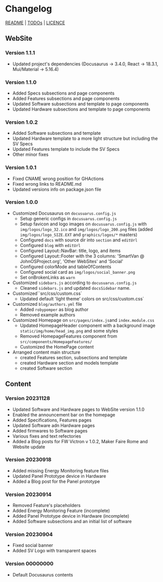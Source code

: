 # Changelog

[README](README.md) | [TODOs](TODOs.md) | [LICENCE](LICENCE.md)


## WebSite

### Version 1.1.1

* Updated project's dependencies (Docusaurus -> 3.4.0, React -> 18.3.1, Mui/Material -> 5.16.4)

### Version 1.1.0

* Added Specs subsections and page components
* Added Features subsections and page components
* Updated Software subsections and template to page components
* Updated Hardware subsections and template to page components

### Version 1.0.2

* Added Software subsections and template
* Updated Hardware template to a more light structure but including the SV Specs
* Updated Features template to include the SV Specs
* Other minor fixes

### Version 1.0.1

* Fixed CNAME wrong position for GHActions
* Fixed wrong links to README.md
* Updated versions info on package.json file

### Version 1.0.0

* Customized Docusaurus on `docusuarus.config.js`
  * Setup generic configs in `docusuarus.config.js`
  * Setup favicon and logo images on `docusuarus.config.js` with `img/logos/logo_32.ico` and  `img/logos/logo_200.png` files (added `img/logos/logo_SIZE.EXT` and `graphics/logos/*` masters)
  * Configured `docs` with source dir into `section` and `editUrl`
  * Configured `blog` with `editUrl`
  * Configured Layout::NavBar: title, logo, and items
  * Configured Layout::Footer with the 3 columns: 'SmartVan @ JohnOSProject.org', 'Other WebSites' and 'Social'
  * Configured colorMode and tableOfContents
  * Configured social card as `img/logos/social_banner.png`
  * Set onBrokenLinks as `warn`
* Customized `sidebars.js` according to `docusuarus.config.js`
  * Cleaned `sidebars.js` and updated `docsSidebar` name.
* Customized``src/css/custom.css`
  * Updated default 'light theme' colors on src/css/custom.css`
* Customized `blog/authors.yml` file
  * Added `robypomper` as blog author
  * Removed example authors
* Customized Homepage on `src/pages/index.js`and `index.module.css`
  * Updated HomepageHeader component with a background image `static/img/home/head_img.png` and some styles
  * Removed HomepageFeatures component from `src/components/HomepageFeatures/`
  * Customized the HomePage content
* Arranged content main structure
  * created Features section, subsections and template
  * created Hardware section and models template
  * created Software section


## Content

### Version 20231128

* Updated Software and Hardware pages to WebSite version 1.1.0
* Enabled the announcement bar on the homepage
* Added Specifications, Features pages
* Updated Software adn Hardware pages
* Added firmwares to Software pages
* Various fixes and text refectories
* Added a Blog posts for FW Victron v 1.0.2, Maker Faire Rome and Website update

### Version 20230918

* Added missing Energy Monitoring feature files
* Updated Panel Prototype device in Hardware
* Added a Blog post for the Panel prototype

### Version 20230914

* Removed Feature's placeholders
* Added Energy Monitoring Feature (incomplete)
* Added Panel Prototype device in Hardware (incomplete)
* Added Software subsections and an initial list of software

### Version 20230904

* Fixed social banner
* Added SV Logo with transparent spaces

### Version 00000000

* Default Docusaurus contents
